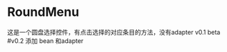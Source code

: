 # RoundMenu
这是一个圆盘选择控件，有点击选择的对应条目的方法，没有adapter 
                                                          v0.1 beta
#v0.2 
添加 bean 和adapter
